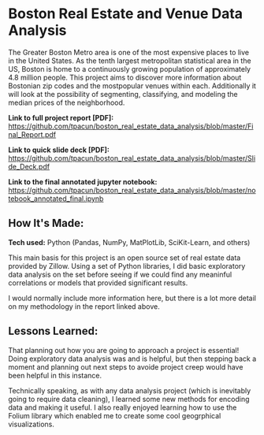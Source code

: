# Boston Real Estate and Venue Data Analysis

The Greater Boston Metro area is one of the most expensive places to live in the United States. As the tenth largest metropolitan statistical area in the US, Boston is home to a continuously growing population of approximately 4.8 million people. This project aims to discover more information about Bostonian zip codes and the mostpopular venues within each. Additionally it will look at the possibility of segmenting, classifying, and modeling the median prices of the neighborhood.

**Link to full project report [PDF]:** https://github.com/tpacun/boston_real_estate_data_analysis/blob/master/Final_Report.pdf

**Link to quick slide deck [PDF]:** https://github.com/tpacun/boston_real_estate_data_analysis/blob/master/Slide_Deck.pdf

**Link to the final annotated jupyter notebook:** https://github.com/tpacun/boston_real_estate_data_analysis/blob/master/notebook_annotated_final.ipynb

## How It's Made:

**Tech used:** Python (Pandas, NumPy, MatPlotLib, SciKit-Learn, and others)

This main basis for this project is an open source set of real estate data provided by Zillow. Using a set of Python libraries, I did basic exploratory data analysis on the set before seeing if we could find any meaninful correlations or models that provided significant results.

I would normally include more information here, but there is a lot more detail on my methodology in the report linked above.

## Lessons Learned:

That planning out how you are going to approach a project is essential! Doing exploratory data analysis was and is helpful, but then stepping back a moment and planning out next steps to avoide project creep would have been helpful in this instance.

Technically speaking, as with any data analysis project (which is inevitably going to require data cleaning), I learned some new methods for encoding data and making it useful. I also really enjoyed learning how to use the Folium library which enabled me to create some cool geogrphical visualizations.